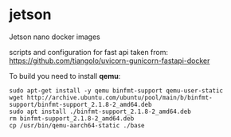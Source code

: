# jetson
Jetson nano docker images

scripts and configuration for fast api taken from: https://github.com/tiangolo/uvicorn-gunicorn-fastapi-docker

To build you need to install **qemu**:
```
sudo apt-get install -y qemu binfmt-support qemu-user-static
wget http://archive.ubuntu.com/ubuntu/pool/main/b/binfmt-support/binfmt-support_2.1.8-2_amd64.deb
sudo apt install ./binfmt-support_2.1.8-2_amd64.deb
rm binfmt-support_2.1.8-2_amd64.deb
cp /usr/bin/qemu-aarch64-static ./base
```


